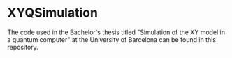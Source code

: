 # XYQSimulation
The code used in the Bachelor's thesis titled "Simulation of the XY model in a quantum computer" at the University of Barcelona can be found in this repository.
